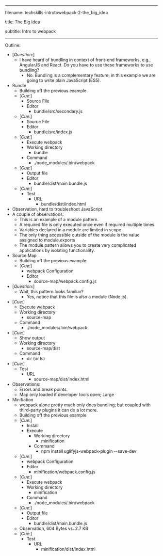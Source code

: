 ----------------------------------

filename: techskills-introtowebpack-2-the_big_idea

title: The Big Idea

subtitle: Intro to webpack

----------------------------------

Outline:

  - [_Question_:]
    - I have heard of bundling in context of front-end frameworks, e.g., AngularJS and React.  Do you have to use these frameworks to use bundling?
      - No. Bundling is a complementary feature; in this example we are going to write plain JavaScript (ES5).
  - Bundle
    - Building off the previous example.
    - [_Cue_:]
      - Source File
      - Editor
        - bundle/src/secondary.js
    - [_Cue_:]
      - Source File
      - Editor
        - bundle/src/index.js
    - [_Cue_:]
       - Execute webpack
        - Working directory
          - bundle
        - Command
          - ./node_modules/.bin/webpack
    - [_Cue_:]
       - Output file
       - Editor
         - bundle/dist/main.bundle.js
    - [_Cue_:]
      - Test
        - URL
          - bundle/dist/index.html
  - Observation, hard to troubleshoot JavaScript
  - A couple of observations:
    - This is an example of a module pattern.
    - A required file is only executed once even if required multiple times.
    - Variables declared in a module are limited in scope.
    - The only thing accessible outside of the module is the value assigned to module.exports
    - The module pattern allows you to create very complicated applications by isolating functionality.
  - Source Map
    - Building off the previous example
    - [_Cue_:]
       - webpack Configuration
       - Editor
         - source-map/webpack.config.js
  - [_Question_:]
    - Wait, this pattern looks familiar?
      - Yes, notice that this file is also a module (Node.js).
   - [_Cue_:]
      - Execute webpack
       - Working directory
         - source-map
       - Command
         - ./node_modules/.bin/webpack
   - [_Cue_:]
      - Show output
       - Working directory
         - source-map/dist
       - Command
         - dir (or ls)
   - [_Cue_:]
     - Test
       - URL
         - source-map/dist/index.html
  - Observations:
    - Errors and break points.
    - Map only loaded if developer tools open; Large
  - Minifiation    
    - webpack alone pretty much only does bundling; but coupled with third-party plugins it can do a lot more.
    - Building off the previous example
    - [_Cue_:]
      - Install
      - Execute
        - Working directory
          - minification
        - Command
          - npm install uglifyjs-webpack-plugin --save-dev
    - [_Cue_:]
       - webpack Configuration
       - Editor
         - minification/webpack.config.js
    - [_Cue_:]
       - Execute webpack
        - Working directory
          - minification
        - Command
          - ./node_modules/.bin/webpack
    - [_Cue_:]
       - Output file
       - Editor
         - bundle/dist/main.bundle.js
    - Observation, 604 Bytes vs. 2.7 KB
    - [_Cue_:]
      - Test
        - URL
          - minification/dist/index.html
